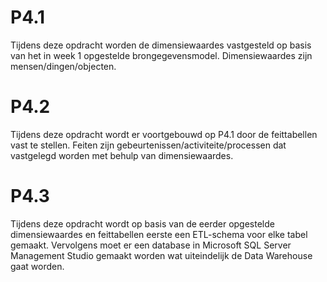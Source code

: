 # P4.1
Tijdens deze opdracht worden de dimensiewaardes vastgesteld op basis van het in week 1 opgestelde brongegevensmodel. Dimensiewaardes zijn mensen/dingen/objecten.


# P4.2
Tijdens deze opdracht wordt er voortgebouwd op P4.1 door de feittabellen vast te stellen. Feiten zijn gebeurtenissen/activiteite/processen dat vastgelegd worden met behulp van dimensiewaardes.


# P4.3
Tijdens deze opdracht wordt op basis van de eerder opgestelde dimensiewaardes en feittabellen eerste een ETL-schema voor elke tabel gemaakt. Vervolgens moet er een database in Microsoft SQL Server Management Studio gemaakt worden wat uiteindelijk de Data Warehouse gaat worden. 
